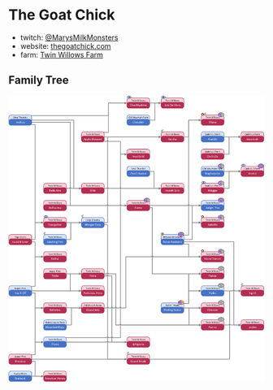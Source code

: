 # The Goat Chick
* twitch: [@MarysMilkMonsters](https://twitch.tv/MarysMilkMonsters)
* website: [thegoatchick.com](http://thegoatchick.com)
* farm: [Twin Willows Farm](http://twinwillowsfarm.net)

## Family Tree
![Twin Willows Farm Family Tree](../res/TwinWillowsFamilyTree.png)
